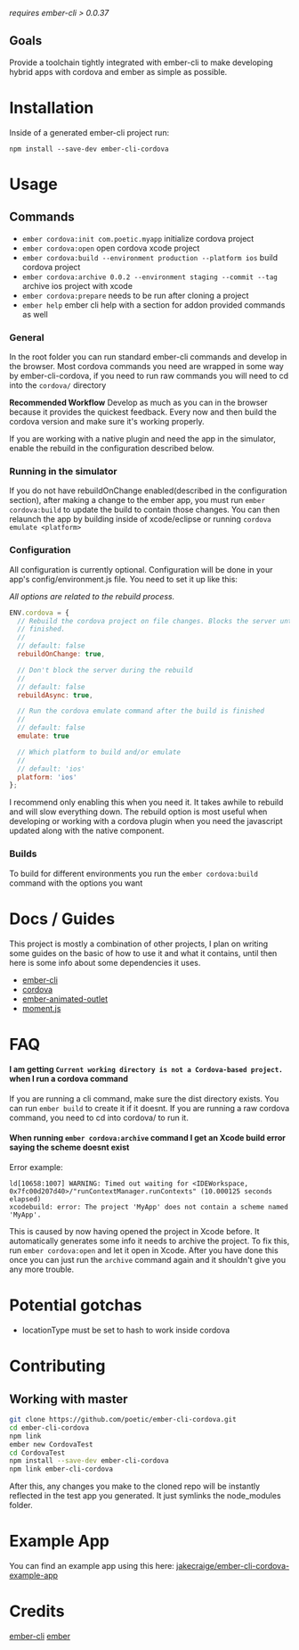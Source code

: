 *requires ember-cli > 0.0.37*

## Goals

Provide a toolchain tightly integrated with ember-cli to make developing hybrid
apps with cordova and ember as simple as possible.

# Installation

Inside of a generated ember-cli project run:

```
npm install --save-dev ember-cli-cordova
```
# Usage

## Commands
+ `ember cordova:init com.poetic.myapp` initialize cordova project
+ `ember cordova:open` open cordova xcode project
+ `ember cordova:build --environment production --platform ios` build cordova project
+ `ember cordova:archive 0.0.2 --environment staging --commit --tag` archive ios project with xcode
+ `ember cordova:prepare` needs to be run after cloning a project
+ `ember help` ember cli help with a section for addon provided commands as well

### General
In the root folder you can run standard ember-cli commands and develop in the
browser. Most cordova commands you need are wrapped in some way by ember-cli-cordova,
if you need to run raw commands you will need to cd into the `cordova/`
directory

**Recommended Workflow**
Develop as much as you can in the browser because it provides the quickest
feedback. Every now and then build the cordova version and make sure it's
working properly.

If you are working with a native plugin and need the app in the simulator,
enable the rebuild in the configuration described below.

### Running in the simulator
If you do not have rebuildOnChange enabled(described in the configuration
section), after making a change to the ember app, you must run `ember
cordova:build` to update the build to contain those changes. You can then
relaunch the app by building inside of xcode/eclipse or running `cordova emulate
<platform>`

### Configuration

All configuration is currently optional. Configuration will be done in your
app's config/environment.js file. You need to set it up like this: 

*All options are related to the rebuild process.*

```js
ENV.cordova = {
  // Rebuild the cordova project on file changes. Blocks the server until it's
  // finished.
  //
  // default: false
  rebuildOnChange: true, 

  // Don't block the server during the rebuild
  //
  // default: false
  rebuildAsync: true, 

  // Run the cordova emulate command after the build is finished
  //
  // default: false
  emulate: true 

  // Which platform to build and/or emulate
  //
  // default: 'ios'
  platform: 'ios' 
};
```

I recommend only enabling this when you need it. It takes awhile to rebuild and
will slow everything down. The rebuild option is most useful when developing or
working with a cordova plugin when you need the javascript updated along with
the native component.

### Builds

To build for different environments you run the `ember cordova:build` command with
the options you want

# Docs / Guides

This project is mostly a combination of other projects, I plan on writing some
guides on the basic of how to use it and what it contains, until then here is
some info about some dependencies it uses.

+  [ember-cli](http://iamstef.net/ember-cli/)
+  [cordova](http://cordova.apache.org/docs/en/3.4.0/)
+  [ember-animated-outlet](https://github.com/billysbilling/ember-animated-outlet)
+  [moment.js](http://momentjs.com/docs/)

# FAQ

#### I am getting `Current working directory is not a Cordova-based project.` when I run a cordova command

If you are running a cli command, make sure the dist directory exists. You can
run `ember build` to create it if it doesnt. If you are running a raw
cordova command, you need to cd into cordova/ to run it.

#### When running `ember cordova:archive` command I get an Xcode build error saying the scheme doesnt exist

Error example:

```
ld[10658:1007] WARNING: Timed out waiting for <IDEWorkspace,
0x7fc00d207d40>/"runContextManager.runContexts" (10.000125 seconds elapsed)
xcodebuild: error: The project 'MyApp' does not contain a scheme named 'MyApp'.
```

This is caused by now having opened the project in Xcode before. It
automatically generates some info it needs to archive the project. To fix this,
run `ember cordova:open` and let it open in Xcode. After you have done this once you
can just run the `archive` command again and it shouldn't give you any more
trouble.

# Potential gotchas

+  locationType must be set to hash to work inside cordova

# Contributing

## Working with master

``` sh
git clone https://github.com/poetic/ember-cli-cordova.git
cd ember-cli-cordova
npm link
ember new CordovaTest
cd CordovaTest
npm install --save-dev ember-cli-cordova
npm link ember-cli-cordova
```

After this, any changes you make to the cloned repo will be instantly reflected
in the test app you generated. It just symlinks the node_modules folder.

# Example App

You can find an example app using this here:
[jakecraige/ember-cli-cordova-example-app](https://github.com/jakecraige/ember-cli-cordova-example-app)

# Credits

[ember-cli](https://github.com/stefanpenner/ember-cli)
[ember](https://github.com/emberjs/emberjs)
